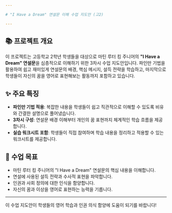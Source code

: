 ```yaml
---

# "I Have a Dream" 연설문 이해 수업 지도안 (고2)

---
```


## 📚 프로젝트 개요

이 프로젝트는 고등학교 2학년 학생들을 대상으로 마틴 루터 킹 주니어의 **"I Have a Dream" 연설문**을 심층적으로 이해하기 위한 3차시 수업 지도안입니다. 파인만 기법을 활용하여 쉽고 재미있게 연설문의 배경, 핵심 메시지, 설득 전략을 학습하고, 마지막으로 학생들이 자신의 꿈을 영어로 표현해보는 활동까지 포함하고 있습니다.

## ✨ 주요 특징

* **파인만 기법 적용**: 복잡한 내용을 학생들이 쉽고 직관적으로 이해할 수 있도록 비유와 간결한 설명으로 풀어냈습니다.
* **3차시 구성**: 연설문 배경 이해부터 개인의 꿈 표현까지 체계적인 학습 흐름을 제공합니다.
* **실습 워크시트 포함**: 학생들이 직접 참여하며 학습 내용을 정리하고 적용할 수 있는 워크시트를 제공합니다.

## 📝 수업 목표

* 마틴 루터 킹 주니어의 "I Have a Dream" 연설문의 핵심 내용을 이해합니다.
* 연설에 사용된 설득 전략과 수사적 표현을 파악합니다.
* 인권과 사회 정의에 대한 인식을 함양합니다.
* 자신의 꿈과 이상을 영어로 표현하는 능력을 기릅니다.

---

이 수업 지도안이 학생들의 영어 학습과 인권 의식 함양에 도움이 되기를 바랍니다!
